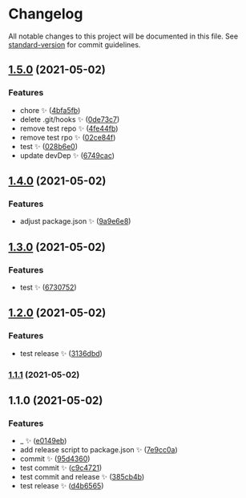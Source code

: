 # Changelog

All notable changes to this project will be documented in this file. See [standard-version](https://github.com/conventional-changelog/standard-version) for commit guidelines.

## [1.5.0](https://gitlab.com/silentice1534/p-bud/compare/v1.4.0...v1.5.0) (2021-05-02)


### Features

* chore :sparkles: ([4bfa5fb](https://gitlab.com/silentice1534/p-bud/commit/4bfa5fbe55334a6823dd26c2d9a2059584df29ad))
* delete .git/hooks :sparkles: ([0de73c7](https://gitlab.com/silentice1534/p-bud/commit/0de73c7ba1373b756c2bb3a061bd115c10606a5c))
* remove test repo :sparkles: ([4fe44fb](https://gitlab.com/silentice1534/p-bud/commit/4fe44fbf14fd063eafd53be447ff787311d66f45))
* remove test rpo :sparkles: ([02ce84f](https://gitlab.com/silentice1534/p-bud/commit/02ce84f4857983abdb60de07cb7928c14da08628))
* test :sparkles: ([028b6e0](https://gitlab.com/silentice1534/p-bud/commit/028b6e08d2436428c0d706ef2d6586b1c98b1493))
* update devDep :sparkles: ([6749cac](https://gitlab.com/silentice1534/p-bud/commit/6749cace4b9894c55400db6e6114b93bd8b99fbf))

## [1.4.0](https://gitlab.com/silentice1534/p-bud/compare/v1.3.0...v1.4.0) (2021-05-02)

### Features

- adjust package.json :sparkles: ([9a9e6e8](https://gitlab.com/silentice1534/p-bud/commit/9a9e6e81b2099fa286699ff911450e4d319927b1))

## [1.3.0](https://gitlab.com/silentice1534/p-bud/compare/v1.2.0...v1.3.0) (2021-05-02)

### Features

- test :sparkles: ([6730752](https://gitlab.com/silentice1534/p-bud/commit/6730752120b03f88c1a952480b3b8918295fa969))

## [1.2.0](https://gitlab.com/silentice1534/p-bud/compare/v1.1.1...v1.2.0) (2021-05-02)

### Features

- test release :sparkles: ([3136dbd](https://gitlab.com/silentice1534/p-bud/commit/3136dbd4516790a3411ab796a032cf987edc86ad))

### [1.1.1](https://gitlab.com/silentice1534/p-bud/compare/v1.1.0...v1.1.1) (2021-05-02)

## 1.1.0 (2021-05-02)

### Features

- \_ :sparkles: ([e0149eb](https://gitlab.com/silentice1534/p-bud/commit/e0149ebe747571156b6490a7e370b4fe5ba21efd))
- add release script to package.json :sparkles: ([7e9cc0a](https://gitlab.com/silentice1534/p-bud/commit/7e9cc0a5f8db19cc24bf29231b423fbd6313eb3e))
- commit :sparkles: ([95d4360](https://gitlab.com/silentice1534/p-bud/commit/95d4360fe31a9d28df80e2fecc1a57b83de26471))
- test commit :sparkles: ([c9c4721](https://gitlab.com/silentice1534/p-bud/commit/c9c47216f34894fb1c957e880ea5f72e5578c5bd))
- test commit and release :sparkles: ([385cb4b](https://gitlab.com/silentice1534/p-bud/commit/385cb4b79f558f2f3834b60c6f77d21e1efc1933))
- test release :sparkles: ([d4b6565](https://gitlab.com/silentice1534/p-bud/commit/d4b6565966d7e200c68ed63a5bd975338ceff4c1))
